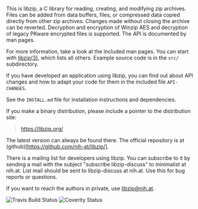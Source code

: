 This is libzip, a C library for reading, creating, and modifying zip
archives. Files can be added from data buffers, files, or compressed
data copied directly from other zip archives. Changes made without
closing the archive can be reverted. Decryption and encryption of
Winzip AES and decryption of legacy PKware encrypted files is
supported. The API is documented by man pages.

For more information, take a look at the included man pages.  You can
start with [libzip(3)](https://libzip.org/documentation/libzip.html), which lists
all others.  Example source code is in the `src/` subdirectory.

If you have developed an application using libzip, you can find out
about API changes and how to adapt your code for them in the included
file `API-CHANGES`.

See the `INSTALL.md` file for installation instructions and
dependencies.

If you make a binary distribution, please include a pointer to the
distribution site:
>	https://libzip.org/

The latest version can always be found there.  The official repository
is at (github)[https://github.com/nih-at/libzip/].

There is a mailing list for developers using libzip.  You can
subscribe to it by sending a mail with the subject "subscribe
libzip-discuss" to minimalist at nih.at. List mail should be sent
to libzip-discuss at nih.at. Use this for bug reports or questions.

If you want to reach the authors in private, use <libzip@nih.at>.

![Travis Build Status](https://api.travis-ci.org/nih-at/libzip.svg?branch=master)
![Coverity Status](https://scan.coverity.com/projects/127/badge.svg?flat=1)
